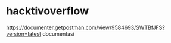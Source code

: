 # hacktivoverflow

https://documenter.getpostman.com/view/9584693/SWTBfJFS?version=latest documentasi
